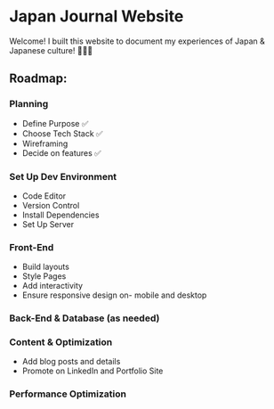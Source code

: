 # Japan Journal Website
Welcome! I built this website to document my experiences of Japan &amp; Japanese culture! 🌸🍙🗾

## Roadmap:
### Planning
- Define Purpose ✅
- Choose Tech Stack ✅
- Wireframing 
- Decide on features ✅
### Set Up Dev Environment
- Code Editor 
- Version Control 
- Install Dependencies
- Set Up Server
### Front-End
- Build layouts
- Style Pages
- Add interactivity
- Ensure responsive design on- mobile and desktop
### Back-End & Database (as needed)
### Content & Optimization
- Add blog posts and details
- Promote on LinkedIn and Portfolio Site
### Performance Optimization
